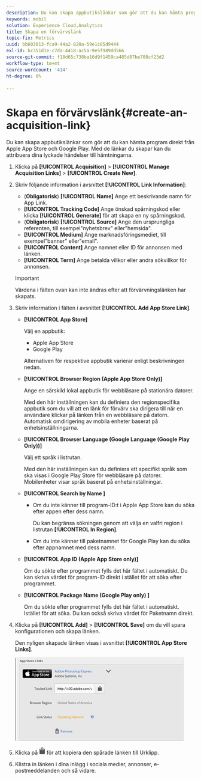 ```yaml
---
description: Du kan skapa appbutikslänkar som gör att du kan hämta program direkt från Apple App Store och Google Play. Med de länkar du skapar kan du attribuera dina lyckade händelser till hämtningarna.
keywords: mobil
solution: Experience Cloud,Analytics
title: Skapa en förvärvslänk
topic-fix: Metrics
uuid: bb603013-fca9-44a2-820a-59e1c85d9444
exl-id: bc351d1e-c7da-4418-ac5a-9e5f989dd566
source-git-commit: f18d65c738ba16d9f1459ca485d87be708cf23d2
workflow-type: tm+mt
source-wordcount: '414'
ht-degree: 0%

---
```


# Skapa en förvärvslänk{#create-an-acquisition-link}

Du kan skapa appbutikslänkar som gör att du kan hämta program direkt från Apple App Store och Google Play. Med de länkar du skapar kan du attribuera dina lyckade händelser till hämtningarna.

1. Klicka på **[!UICONTROL Acquisition]** > **[!UICONTROL Manage Acquisition Links]** > **[!UICONTROL Create New]**.
1. Skriv följande information i avsnittet **[!UICONTROL Link Information]**:

   * (**Obligatorisk**) **[!UICONTROL Name]**
Ange ett beskrivande namn för App Link.
   * **[!UICONTROL Tracking Code]**
Ange önskad spårningskod eller klicka  **[!UICONTROL Generate]** för att skapa en ny spårningskod.
   * (**Obligatorisk**) **[!UICONTROL Source]**
Ange den ursprungliga referenten, till exempel&quot;nyhetsbrev&quot; eller&quot;hemsida&quot;.
   * **[!UICONTROL Medium]**
Ange marknadsföringsmediet, till exempel&quot;banner&quot; eller&quot;email&quot;.
   * **[!UICONTROL Content]**
Ange namnet eller ID för annonsen med länken.
   * **[!UICONTROL Term]**
Ange betalda villkor eller andra sökvillkor för annonsen.
   >[!IMPORTANT]
   >
   >Värdena i fälten ovan kan inte ändras efter att förvärvningslänken har skapats.

1. Skriv information i fälten i avsnittet **[!UICONTROL Add App Store Link]**.

   * **[!UICONTROL App Store]**

      Välj en appbutik:
      * Apple App Store
      * Google Play

      Alternativen för respektive appbutik varierar enligt beskrivningen nedan.

   * **[!UICONTROL Browser Region (Apple App Store Only)]**

      Ange en särskild lokal appbutik för webbläsare på stationära datorer.

      Med den här inställningen kan du definiera den regionspecifika appbutik som du vill att en länk för förvärv ska dirigera till när en användare klickar på länken från en webbläsare på datorn. Automatisk omdirigering av mobila enheter baserat på enhetsinställningarna.

   * **[!UICONTROL Browser Language (Google Language (Google Play Only))]**

      Välj ett språk i listrutan.

      Med den här inställningen kan du definiera ett specifikt språk som ska visas i Google Play Store för webbläsare på datorer. Mobilenheter visar språk baserat på enhetsinställningar.

   * **[!UICONTROL Search by Name ]**

      * Om du inte känner till program-ID:t i Apple App Store kan du söka efter appen efter dess namn.

         Du kan begränsa sökningen genom att välja en valfri region i listrutan **[!UICONTROL In Region]**.

      * Om du inte känner till paketnamnet för Google Play kan du söka efter appnamnet med dess namn.
   * **[!UICONTROL App ID (Apple App Store only)]**

      Om du sökte efter programmet fylls det här fältet i automatiskt. Du kan skriva värdet för program-ID direkt i stället för att söka efter programmet.

   * **[!UICONTROL Package Name (Google Play only) ]**

      Om du sökte efter programmet fylls det här fältet i automatiskt. Istället för att söka. Du kan också skriva värdet för Paketnamn direkt.



1. Klicka på **[!UICONTROL Add]** > **[!UICONTROL Save]** om du vill spara konfigurationen och skapa länken.

   Den nyligen skapade länken visas i avsnittet **[!UICONTROL App Store Links]**.

   ![butikslänk](assets/apps_store_links.png)

1. Klicka på ![urklippsikonen](assets/icon_clipboard.png) för att kopiera den spårade länken till Urklipp.

1. Klistra in länken i dina inlägg i sociala medier, annonser, e-postmeddelanden och så vidare.
